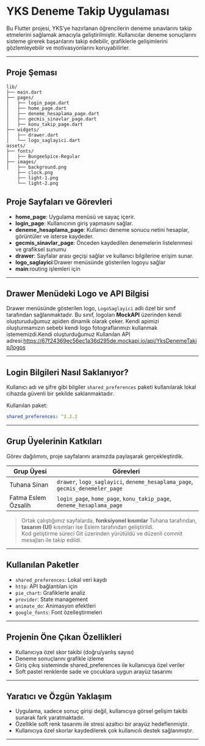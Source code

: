 #  YKS Deneme Takip Uygulaması

Bu Flutter projesi, YKS’ye hazırlanan öğrencilerin deneme sınavlarını takip etmelerini sağlamak amacıyla geliştirilmiştir. Kullanıcılar deneme sonuçlarını sisteme girerek başarılarını takip edebilir, grafiklerle gelişimlerini gözlemleyebilir ve motivasyonlarını koruyabilirler.  

---

##  Proje Şeması

```
lib/ 
├── main.dart
├── pages/
│   ├── login_page.dart
│   ├── home_page.dart
│   ├── deneme_hesaplama_page.dart
│   ├── gecmis_sinavlar_page.dart
│   ├── konu_takip_page.dart
├── widgets/
│   ├── drawer.dart
│   └── logo_saglayici.dart
assets/ 
├── fonts/
│   ├── BungeeSpice-Regular
├── images/
│   ├── background.png
    ├── clock.png
    ├── light-1.png
    └── light-2.png
```
##  Proje Sayfaları ve Görevleri
- **home_page**: Uygulama menüsü ve sayaç içerir.
- **login_page**: Kullanıcının giriş yapmasını sağlar. 
- **deneme_hesaplama_page**: Kullanıcı deneme sonucu netini hesaplar, görüntüler ve isterse kaydeder.
- **gecmis_sinavlar_page**: Önceden kaydedilen denemelerin listelenmesi ve grafiksel sunumu
- **drawer**: Sayfalar arası geçişi sağlar ve kullanıcı bilgilerine erişim sunar.
- **logo_saglayici**:Drawer menüsünde gösterilen logoyu sağlar
- **main**:routing işlemleri için

---

##  Drawer Menüdeki Logo ve API Bilgisi

Drawer menüsünde gösterilen logo, `LogoSaglayici` adlı özel bir sınıf tarafından sağlanmaktadır. Bu sınıf, logoları **MockAPI** üzerinden kendi oluşturuduğumuz apiden dinamik olarak çeker. Kendi apimizi oluşturmamızın sebebi kendi logo fotograflarımızı kullanmak istememizdi.Kendi oluşturduğumuz Kullanılan API adresi:https://67f24369ec56ec1a36d295de.mockapi.io/api/YksDenemeTakip/logos


---

##  Login Bilgileri Nasıl Saklanıyor?

Kullanıcı adı ve şifre gibi bilgiler `shared_preferences` paketi kullanılarak lokal cihazda güvenli bir şekilde saklanmaktadır.

Kullanılan paket:
```yaml
shared_preferences: ^2.2.2
```

---

##  Grup Üyelerinin Katkıları

Görev dağılımını, proje sayfalarını aramızda paylaşarak gerçekleştirdik.

| Grup Üyesi           | Görevleri                                                                 |
|----------------------|---------------------------------------------------------------------------|
| Tuhana Sinan         | `drawer`, `logo_saglayici`, `deneme_hesaplama_page`, `gecmis_denemeler_page` |
| Fatma Eslem Özsalih | `login_page`, `home_page`, `konu_takip_page`, `deneme_hesaplama_page`     |

> Ortak çalıştığımız sayfalarda, **fonksiyonel kısımlar** Tuhana tarafından, **tasarım (UI)** kısımları ise Eslem tarafından geliştirildi.  
> Kod geliştirme süreci Git üzerinden yürütüldü ve düzenli commit mesajları ile takip edildi.
---

##  Kullanılan Paketler

- `shared_preferences`: Lokal veri kaydı
- `http`: API bağlantıları için 
- `pie_chart`: Grafiklerle analiz
- `provider`: State management
- `animate_do`: Animasyon efektleri
- `google_fonts`: Font özelleştirmeleri

---
##  Projenin Öne Çıkan Özellikleri

- Kullanıcıya özel skor takibi (doğru/yanlış sayısı)
- Deneme sonuçlarını grafikle izleme
- Giriş çıkış sisteminde shared_preferences ile kullanıcıya özel veriler
- Soft pastel renklerde sade ve çocuklara uygun arayüz tasarımı

---

##  Yaratıcı ve Özgün Yaklaşım

- Uygulama, sadece sonuç girişi değil, kullanıcıya görsel gelişim takibi sunarak fark yaratmaktadır.
- Özellikle soft renk tasarımı ile stresi azaltıcı bir arayüz hedeflenmiştir.
- Kullanıcıya özel skorlar kaydedilerek çok kullanıcılı destek sağlanmıştır.

---



